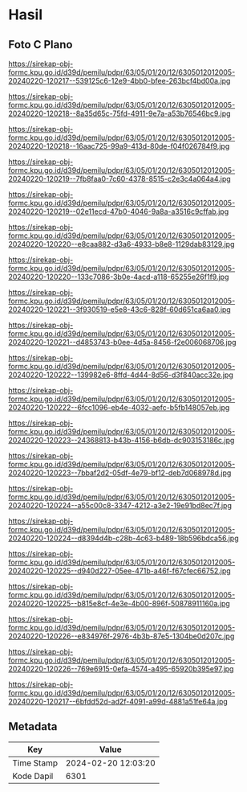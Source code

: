 # Hasil

## Foto C Plano

https://sirekap-obj-formc.kpu.go.id/d39d/pemilu/pdpr/63/05/01/20/12/6305012012005-20240220-120217--539125c6-12e9-4bb0-bfee-263bcf4bd00a.jpg

https://sirekap-obj-formc.kpu.go.id/d39d/pemilu/pdpr/63/05/01/20/12/6305012012005-20240220-120218--8a35d65c-75fd-4911-9e7a-a53b76546bc9.jpg

https://sirekap-obj-formc.kpu.go.id/d39d/pemilu/pdpr/63/05/01/20/12/6305012012005-20240220-120218--16aac725-99a9-413d-80de-f04f026784f9.jpg

https://sirekap-obj-formc.kpu.go.id/d39d/pemilu/pdpr/63/05/01/20/12/6305012012005-20240220-120219--7fb8faa0-7c60-4378-8515-c2e3c4a064a4.jpg

https://sirekap-obj-formc.kpu.go.id/d39d/pemilu/pdpr/63/05/01/20/12/6305012012005-20240220-120219--02e11ecd-47b0-4046-9a8a-a3516c9cffab.jpg

https://sirekap-obj-formc.kpu.go.id/d39d/pemilu/pdpr/63/05/01/20/12/6305012012005-20240220-120220--e8caa882-d3a6-4933-b8e8-1129dab83129.jpg

https://sirekap-obj-formc.kpu.go.id/d39d/pemilu/pdpr/63/05/01/20/12/6305012012005-20240220-120220--133c7086-3b0e-4acd-a118-65255e26f1f9.jpg

https://sirekap-obj-formc.kpu.go.id/d39d/pemilu/pdpr/63/05/01/20/12/6305012012005-20240220-120221--3f930519-e5e8-43c6-828f-60d651ca6aa0.jpg

https://sirekap-obj-formc.kpu.go.id/d39d/pemilu/pdpr/63/05/01/20/12/6305012012005-20240220-120221--d4853743-b0ee-4d5a-8456-f2e006068706.jpg

https://sirekap-obj-formc.kpu.go.id/d39d/pemilu/pdpr/63/05/01/20/12/6305012012005-20240220-120222--139982e6-8ffd-4d44-8d56-d3f840acc32e.jpg

https://sirekap-obj-formc.kpu.go.id/d39d/pemilu/pdpr/63/05/01/20/12/6305012012005-20240220-120222--6fcc1096-eb4e-4032-aefc-b5fb148057eb.jpg

https://sirekap-obj-formc.kpu.go.id/d39d/pemilu/pdpr/63/05/01/20/12/6305012012005-20240220-120223--24368813-b43b-4156-b6db-dc903153186c.jpg

https://sirekap-obj-formc.kpu.go.id/d39d/pemilu/pdpr/63/05/01/20/12/6305012012005-20240220-120223--7bbaf2d2-05df-4e79-bf12-deb7d068978d.jpg

https://sirekap-obj-formc.kpu.go.id/d39d/pemilu/pdpr/63/05/01/20/12/6305012012005-20240220-120224--a55c00c8-3347-4212-a3e2-19e91bd8ec7f.jpg

https://sirekap-obj-formc.kpu.go.id/d39d/pemilu/pdpr/63/05/01/20/12/6305012012005-20240220-120224--d8394d4b-c28b-4c63-b489-18b596bdca56.jpg

https://sirekap-obj-formc.kpu.go.id/d39d/pemilu/pdpr/63/05/01/20/12/6305012012005-20240220-120225--d940d227-05ee-471b-a46f-f67cfec66752.jpg

https://sirekap-obj-formc.kpu.go.id/d39d/pemilu/pdpr/63/05/01/20/12/6305012012005-20240220-120225--b815e8cf-4e3e-4b00-896f-50878911160a.jpg

https://sirekap-obj-formc.kpu.go.id/d39d/pemilu/pdpr/63/05/01/20/12/6305012012005-20240220-120226--e834976f-2976-4b3b-87e5-1304be0d207c.jpg

https://sirekap-obj-formc.kpu.go.id/d39d/pemilu/pdpr/63/05/01/20/12/6305012012005-20240220-120226--769e6915-0efa-4574-a495-65920b395e97.jpg

https://sirekap-obj-formc.kpu.go.id/d39d/pemilu/pdpr/63/05/01/20/12/6305012012005-20240220-120217--6bfdd52d-ad2f-4091-a99d-4881a51fe64a.jpg


## Metadata

| Key        | Value               |
| ---------- | ------------------- |
| Time Stamp | 2024-02-20 12:03:20 |
| Kode Dapil | 6301                |



